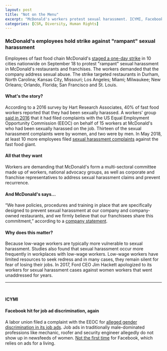 ```yaml
---
layout: post
title: "Not on the Menu"
excerpt: "McDonald's workers protest sexual harassment. ICYMI, Facebook hit by gender discrimination claims too."
categories: [CSR, Diversity, Human Rights]
---
```


### McDonald's employees hold strike against "rampant" sexual harassment

Employees of fast food chain McDonald's <a href="https://www.theguardian.com/business/2018/sep/18/mcdonalds-workers-strike-over-rampant-sexual-harassment" target="_blank">staged a one-day strike</a> in 10 cities nationwide on September 18 to protest  "rampant" sexual harassment in McDonald's restaurants and franchises. The workers demanded that the company address sexual abuse. The strike targeted restaurants in Durham, North Carolina; Kansas City, Missouri; Los Angeles; Miami; Milwaukee; New Orleans; Orlando, Florida; San Francisco and St. Louis.

#### What's the story?

According to a 2016 survey by Hart Research Associates, 40% of fast food workers reported that they had been sexually harassed. A workers' group <a href="https://www.reuters.com/article/us-mcdonalds-complaint-idUSKCN1251YN" target="_blank">said in 2016</a> that it had filed complaints with the US Equal Employment Opportunity Commission (EEOC) on behalf of 15 workers at McDonald's who had been sexually harassed on the job. Thirteen of the sexual harassment complaints were by women, and two were by men. In May 2018, at least 10 more employees filed <a href="https://www.nbcnews.com/news/us-news/10-mcdonald-s-workers-file-sex-harassment-claims-n876316" target="_blank">sexual harassment complaints</a> against the fast food giant.

#### All that they want

Workers are demanding that McDonald's form a multi-sectoral committee made up of workers, national advocacy groups, as well as corporate and franchise representatives to address sexual harassment claims and prevent recurrence.

#### And McDonald's says...

“We have policies, procedures and training in place that are specifically designed to prevent sexual harassment at our company and company-owned restaurants, and we firmly believe that our franchisees share this commitment,” according to a <a href="https://www.nbcnews.com/news/us-news/mcdonald-s-workers-go-strike-over-sexual-harassment-n910656" target="_blank">company statement</a>.

#### Why does this matter?

Because low-wage workers are typically more vulnerable to sexual harassment. Studies also found that sexual harassment occur more frequently in workplaces with low-wage workers. Low-wage workers have limited resources to seek redress and in many cases, they remain silent for fear of losing their jobs. In 2017, Ford CEO Jim Hackett apologized to its workers for sexual harassment cases against women workers that went unaddressed for years.

* * *
<br />

**ICYMI**

#### **Facebook hit for job ad discrimination, again**

A labor union filed a complaint with the EEOC for <a href="https://www.bbc.com/news/technology-45569227" target="_blank">alleged gender discrimination in its job ads</a>. Job ads in traditionally male-dominated professions like mechanic, roofer and security engineer allegedly do not show up in newsfeeds of women. <a href="https://www.propublica.org/article/facebook-is-letting-job-advertisers-target-only-men" target="_blank">Not the first time</a> for Facebook, which relies on ads for a living.
